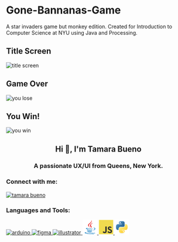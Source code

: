 # Gone-Bannanas-Game
A star invaders game but monkey edition. Created for Introduction to Computer Science at NYU using Java and Processing. 

## Title Screen
![title screen](https://user-images.githubusercontent.com/109610434/221946359-00e49c97-4660-4871-8098-4179814203ea.png)

## Game Over
![you lose](https://user-images.githubusercontent.com/109610434/221946360-8cc5e51e-8201-4aea-ad71-d45589324841.png) 

## You Win!
![you win](https://user-images.githubusercontent.com/109610434/221946362-bc85b830-919f-4629-bf71-834caa3b524e.png) 


<h2 align="center">Hi 👋, I'm Tamara Bueno</h2>
<h3 align="center">A passionate UX/UI from Queens, New York.</h3>


<h3 align="left">Connect with me:</h3>
<p align="left">
<a href="https://www.linkedin.com/in/tamara-bueno-579678238/" target="blank"><img align="center" src="https://raw.githubusercontent.com/rahuldkjain/github-profile-readme-generator/master/src/images/icons/Social/linked-in-alt.svg" alt="tamara bueno" height="30" width="40" /></a>
</p>

<h3 align="left">Languages and Tools:</h3>
<p align="left"> <a href="https://www.arduino.cc/" target="_blank" rel="noreferrer"> <img src="https://cdn.worldvectorlogo.com/logos/arduino-1.svg" alt="arduino" width="40" height="40"/> </a> <a href="https://www.figma.com/" target="_blank" rel="noreferrer"> <img src="https://www.vectorlogo.zone/logos/figma/figma-icon.svg" alt="figma" width="40" height="40"/> </a> <a href="https://www.adobe.com/in/products/illustrator.html" target="_blank" rel="noreferrer"> <img src="https://www.vectorlogo.zone/logos/adobe_illustrator/adobe_illustrator-icon.svg" alt="illustrator" width="40" height="40"/> </a> <a href="https://www.java.com" target="_blank" rel="noreferrer"> <img src="https://raw.githubusercontent.com/devicons/devicon/master/icons/java/java-original.svg" alt="java" width="40" height="40"/> </a> <a href="https://developer.mozilla.org/en-US/docs/Web/JavaScript" target="_blank" rel="noreferrer"> <img src="https://raw.githubusercontent.com/devicons/devicon/master/icons/javascript/javascript-original.svg" alt="javascript" width="40" height="40"/> </a> <a href="https://www.python.org" target="_blank" rel="noreferrer"> <img src="https://raw.githubusercontent.com/devicons/devicon/master/icons/python/python-original.svg" alt="python" width="40" height="40"/> </a> </p>
